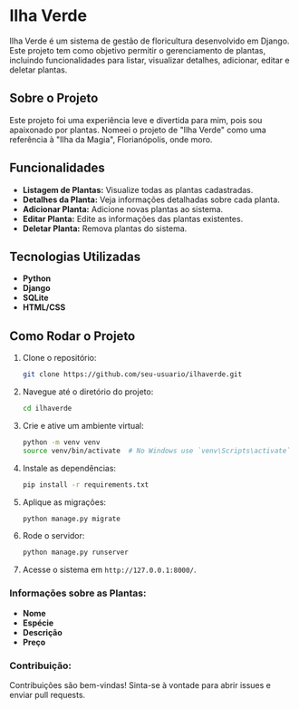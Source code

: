 # Ilha Verde

Ilha Verde é um sistema de gestão de floricultura desenvolvido em Django. Este projeto tem como objetivo permitir o gerenciamento de plantas, incluindo funcionalidades para listar, visualizar detalhes, adicionar, editar e deletar plantas.
## Sobre o Projeto

Este projeto foi uma experiência leve e divertida para mim, pois sou apaixonado por plantas. Nomeei o projeto de "Ilha Verde" como uma referência à "Ilha da Magia", Florianópolis, onde moro.


## Funcionalidades

- **Listagem de Plantas:** Visualize todas as plantas cadastradas.
- **Detalhes da Planta:** Veja informações detalhadas sobre cada planta.
- **Adicionar Planta:** Adicione novas plantas ao sistema.
- **Editar Planta:** Edite as informações das plantas existentes.
- **Deletar Planta:** Remova plantas do sistema.

## Tecnologias Utilizadas

- **Python**
- **Django**
- **SQLite**
- **HTML/CSS**

## Como Rodar o Projeto

1. Clone o repositório:
    ```bash
    git clone https://github.com/seu-usuario/ilhaverde.git
    ```

2. Navegue até o diretório do projeto:
    ```bash
    cd ilhaverde
    ```

3. Crie e ative um ambiente virtual:
    ```bash
    python -m venv venv
    source venv/bin/activate  # No Windows use `venv\Scripts\activate`
    ```

4. Instale as dependências:
    ```bash
    pip install -r requirements.txt
    ```

5. Aplique as migrações:
    ```bash
    python manage.py migrate
    ```

6. Rode o servidor:
    ```bash
    python manage.py runserver
    ```

7. Acesse o sistema em `http://127.0.0.1:8000/`.

### Informações sobre as Plantas:
   - **Nome**
   - **Espécie**
   - **Descrição** 
   - **Preço** 

### Contribuição:

Contribuições são bem-vindas! Sinta-se à vontade para abrir issues e enviar pull requests.
